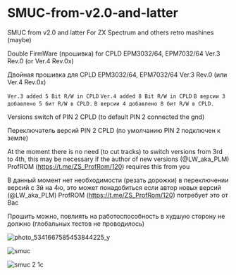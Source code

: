 # SMUC-from-v2.0-and-latter

SMUC from v2.0 and latter
For ZX Spectrum and others retro mashines (maybe) 

Double FirmWare (прошивка) for CPLD EPM3032/64, EPM7032/64 Ver.3 Rev.0 (or Ver.4 Rev.0x)

Двойная прошивка для CPLD EPM3032/64, EPM7032/64 Ver.3 Rev.0 (или Ver.4 Rev.0x)

```Ver.3 added 5 Bit R/W in CPLD```
```Ver.4 added 8 Bit R/W in CPLD```
```В версии 3 добавлено 5 бит R/W в CPLD.```
```В версии 4 добавлено 8 бит R/W в CPLD.```

Versions switch of PIN 2 CPLD (to default PIN 2 connected the gnd)

Переключатель версий PIN 2 CPLD (по умолчанию PIN 2 подключен к земле)

At the moment there is no need (to cut tracks) to switch versions from 3rd to 4th, this may be necessary if the author of new versions (@LW_aka_PLM) ProfROM (https://t.me/ZS_ProfRom/120) requires this from you

В данный момент нет необходимости (резать дорожки) в переключении версий с 3й на 4ю, это может понадобиться если автор новых версий (@LW_aka_PLM) ProfROM (https://t.me/ZS_ProfRom/120) потребует это от Вас

Прошить можно, повлиять на работоспособность в худшую сторону не должно (глобальных тестов не проводилось)


![photo_5341667585453844225_y](https://github.com/user-attachments/assets/cca05ec9-b649-41d8-9829-ed1a59feef68)

![smuc](https://github.com/user-attachments/assets/85ed2a83-495f-4218-b6f5-9f5989b8fc08)

![smuc 2 1c](https://github.com/user-attachments/assets/5e6a1542-2562-445a-92f9-136b0f2a2348)




